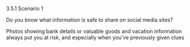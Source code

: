 3.5.1 Scenario 1

Do you know what information is safe to share on social media sites?

Photos showing bank details or valuable goods and vacation information always put you at risk, and especially when you’ve previously given clues
